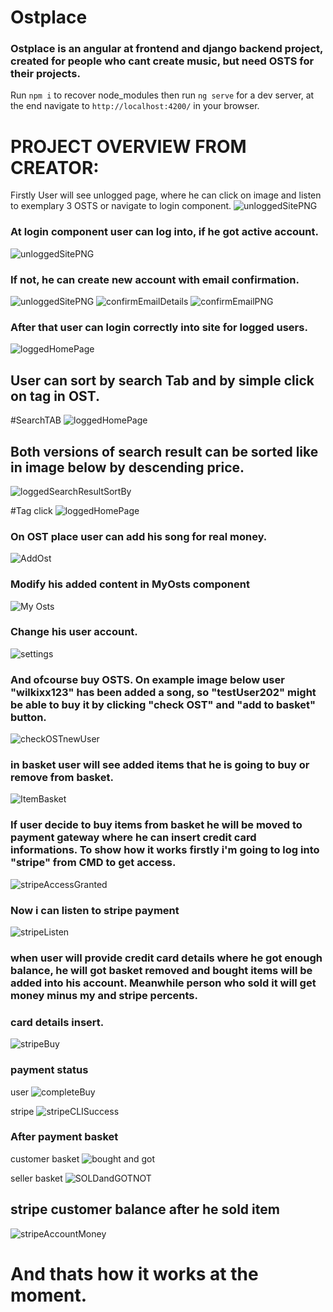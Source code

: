 # Ostplace
### Ostplace is an angular at frontend and django backend project, created for people who cant create music, but need OSTS for their projects. 
Run `npm i` to recover node_modules then run `ng serve` for a dev server, at the end navigate to `http://localhost:4200/` in your browser.

# PROJECT OVERVIEW FROM CREATOR:
Firstly User will see unlogged page, where he can click on image and listen to exemplary 3 OSTS or navigate to login component.
<img src='www/unlogged.png' alt='unloggedSitePNG'/>

### At login component user can log into, if he got active account.
<img src='www/login.png' alt='unloggedSitePNG'/>

### If not, he can create new account with email confirmation.
<img src='www/register.png' alt='unloggedSitePNG'/>
<img src='www/confirmEmailDetails.png' alt='confirmEmailDetails'/>
<img src='www/confirmEmailPNG.png' alt='confirmEmailPNG'/>

### After that user can login correctly into site for logged users.
<img src='www/loggedHomePage.png' alt='loggedHomePage'/>

## User can sort by search Tab and by simple click on tag in OST.
#SearchTAB
<img src='www/mainPageSearch.png' alt='loggedHomePage'/>

## Both versions of search result can be sorted like in image below by descending price.
<img src='www/loggedSearchResultSortBy.png' alt='loggedSearchResultSortBy'/>

#Tag click
<img src='www/loggedPageSearchTag.png' alt='loggedHomePage'/>

### On OST place user can add his song for real money.
<img src='www/AddOst.png' alt='AddOst'/>

### Modify his added content in MyOsts component
<img src='www/My Osts.png' alt='My Osts'/>

### Change his user account.
<img src='www/settings.png' alt='settings'/>

### And ofcourse buy OSTS. On example image below user "wilkixx123" has been added a song, so "testUser202" might be able to buy it by clicking "check OST" and "add to basket" button.
<img src='www/AddItemToBasket.PNG' alt='checkOSTnewUser'/>

### in basket user will see added items that he is going to buy or remove from basket.
<img src='www/basket.png' alt='ItemBasket'/>

### If user decide to buy items from basket he will be moved to payment gateway where he can insert credit card informations. To show how it works firstly i'm going to log into "stripe" from CMD to get access.
<img src='www/stripeAccessGranted.png' alt='stripeAccessGranted'/>

### Now i can listen to stripe payment
<img src='www/stripe listen.png' alt='stripeListen'/>

### when user will provide credit card details where he got enough balance, he will got basket removed and bought items will be added into his account. Meanwhile person who sold it will get money minus my and stripe percents.

### card details insert.
<img src='www/stripeBuy.png' alt='stripeBuy'/>

### payment status
user
<img src='www/completeBuy.png' alt='completeBuy'/>

stripe
<img src='www/stripeCLISuccess.png' alt='stripeCLISuccess'/>

### After payment basket
customer basket
<img src='www/bought and got.png' alt='bought and got'/>

seller basket
<img src='www/SOLDandGOTNOT.png' alt='SOLDandGOTNOT'/>

## stripe customer balance after he sold item
<img src='www/stripeAccountMoney.png' alt='stripeAccountMoney'/>

# And thats how it works at the moment.
